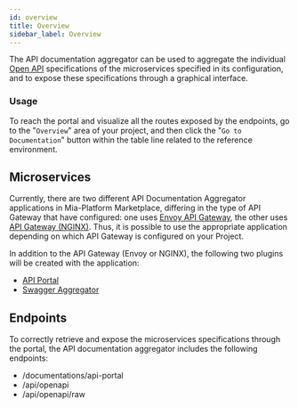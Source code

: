 ```yaml
---
id: overview
title: Overview
sidebar_label: Overview
---
```


<!--
WARNING: this file was automatically generated by Mia-Platform Doc Aggregator.
DO NOT MODIFY IT BY HAND.
Instead, modify the source file and run the aggregator to regenerate this file.
-->

The API documentation aggregator can be used to aggregate the individual [Open API](https://swagger.io/resources/open-api/) specifications of the microservices specified in its configuration, and to expose these specifications through a graphical interface.

### Usage

To reach the portal and visualize all the routes exposed by the endpoints, go to the "`Overview`" area of your project, and then click the "`Go to Documentation`" button within the table line related to the reference environment.

## Microservices

Currently, there are two different API Documentation Aggregator applications in Mia-Platform Marketplace, differing in the type of API Gateway that have configured: one uses [Envoy API Gateway](/runtime_suite/envoy-api-gateway/overview.md), the other uses [API Gateway (NGINX)](/runtime_suite/api-gateway/10_overview.md).
Thus, it is possible to use the appropriate application depending on which API Gateway is configured on your Project.

In addition to the API Gateway (Envoy or NGINX), the following two plugins will be created with the application:

- [API Portal](/runtime_suite/api-portal/10_overview.md)
- [Swagger Aggregator](/runtime_suite/swagger-aggregator/10_overview.md)

## Endpoints

To correctly retrieve and expose the microservices specifications through the portal, the API documentation aggregator includes the following endpoints:

- /documentations/api-portal
- /api/openapi
- /api/openapi/raw
